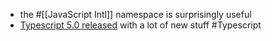 - the #[[JavaScript Intl]] namespace is surprisingly useful
- [Typescript 5.0 released](https://devblogs.microsoft.com/typescript/announcing-typescript-5-0/) with a lot of new stuff #Typescript